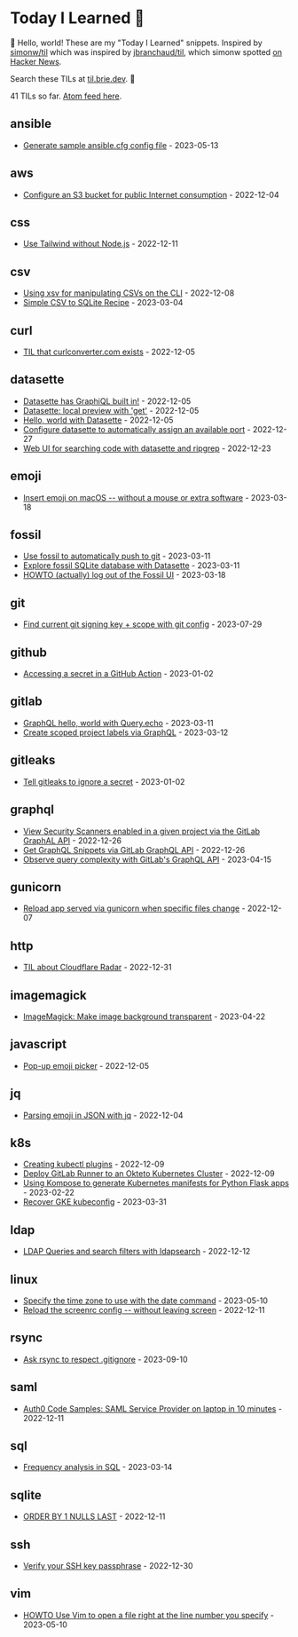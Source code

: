 # Today I Learned 🎒

👋 Hello, world! These are my "Today I Learned" snippets. Inspired by [simonw/til](https://github.com/simonw/til) which was inspired by [jbranchaud/til](https://github.com/jbranchaud/til), which simonw spotted [on Hacker News](https://news.ycombinator.com/item?id=22908044).

Search these TILs at [til.brie.dev](https://til.brie.dev). 🚀  

<!-- count starts -->41<!-- count ends --> TILs so far. <a href="https://til.simonwillison.net/til/feed.atom">Atom feed here</a>.

<!-- index starts -->
## ansible

* [Generate sample ansible.cfg config file](https://github.com/bbbbbrie/til/blob/main/ansible/generate-sample-ansible-cfg-file.md) - 2023-05-13

## aws

* [Configure an S3 bucket for public Internet consumption](https://github.com/bbbbbrie/til/blob/main/aws/configure-s3-web.md) - 2022-12-04

## css

* [Use Tailwind without  Node.js](https://github.com/bbbbbrie/til/blob/main/css/use-tailwind-without-node-js.md) - 2022-12-11

## csv

* [Using xsv for manipulating CSVs on the CLI](https://github.com/bbbbbrie/til/blob/main/csv/xsv-for-inspecting-csvs-on-the-cli.md) - 2022-12-08
* [Simple CSV to SQLite Recipe](https://github.com/bbbbbrie/til/blob/main/csv/csv-to-sqlite.md) - 2023-03-04

## curl

* [TIL that curlconverter.com exists](https://github.com/bbbbbrie/til/blob/main/curl/curlconverter.com.md) - 2022-12-05

## datasette

* [Datasette has GraphiQL built in!](https://github.com/bbbbbrie/til/blob/main/datasette/graphql-built-in.md) - 2022-12-05
* [Datasette: local preview with 'get'](https://github.com/bbbbbrie/til/blob/main/datasette/local-preview.md) - 2022-12-05
* [Hello, world with Datasette](https://github.com/bbbbbrie/til/blob/main/datasette/hello-world-datasette.md) - 2022-12-05
* [Configure datasette to automatically assign an available port](https://github.com/bbbbbrie/til/blob/main/datasette/datasette-automatically-assign-available-port.md) - 2022-12-27
* [Web UI for searching code with datasette and ripgrep](https://github.com/bbbbbrie/til/blob/main/datasette/webui-for-searching-code-with-datasette-and-ripgrep.md) - 2022-12-23

## emoji

* [Insert emoji on macOS -- without a mouse or extra software](https://github.com/bbbbbrie/til/blob/main/emoji/insert-emoji-macos-without-mouse.md) - 2023-03-18

## fossil

* [Use fossil to automatically push to git](https://github.com/bbbbbrie/til/blob/main/fossil/fossil-git-export.md) - 2023-03-11
* [Explore fossil SQLite database with Datasette](https://github.com/bbbbbrie/til/blob/main/fossil/explore-fossil-with-datasette.md) - 2023-03-11
* [HOWTO (actually) log out of the Fossil UI](https://github.com/bbbbbrie/til/blob/main/fossil/howto-actually-logout-fossil.md) - 2023-03-18

## git

* [Find current git signing key + scope with git config](https://github.com/bbbbbrie/til/blob/main/git/git-find-current-signingkey.md) - 2023-07-29

## github

* [Accessing a secret in a GitHub Action](https://github.com/bbbbbrie/til/blob/main/github/accessing-secrets-github-action.md) - 2023-01-02

## gitlab

* [GraphQL hello, world with Query.echo](https://github.com/bbbbbrie/til/blob/main/gitlab/query-echo.md) - 2023-03-11
* [Create scoped project labels via GraphQL](https://github.com/bbbbbrie/til/blob/main/gitlab/create-label-graphql.md) - 2023-03-12

## gitleaks

* [Tell gitleaks to ignore a secret](https://github.com/bbbbbrie/til/blob/main/gitleaks/ignoring-a-secret-in-gitleaks.md) - 2023-01-02

## graphql

* [View Security Scanners enabled in a given project via the GitLab GraphAL API](https://github.com/bbbbbrie/til/blob/main/graphql/view-security-scanners-project-gitlab-graphql-api.md) - 2022-12-26
* [Get GraphQL Snippets via GitLab GraphQL API](https://github.com/bbbbbrie/til/blob/main/graphql/get-snippets-via-graphql.md) - 2022-12-26
* [Observe query complexity with GitLab's GraphQL API](https://github.com/bbbbbrie/til/blob/main/graphql/query-complexity-gitlab-graphql-api.md) - 2023-04-15

## gunicorn

* [Reload app served via gunicorn when specific files change](https://github.com/bbbbbrie/til/blob/main/gunicorn/reload-when-file-changes.md) - 2022-12-07

## http

* [TIL about Cloudflare Radar](https://github.com/bbbbbrie/til/blob/main/http/cloudflare-radar.md) - 2022-12-31

## imagemagick

* [ImageMagick: Make image background transparent](https://github.com/bbbbbrie/til/blob/main/imagemagick/imagemagick-make-image-background-transparent.md) - 2023-04-22

## javascript

* [Pop-up emoji picker](https://github.com/bbbbbrie/til/blob/main/javascript/pop-up-emoji-picker.md) - 2022-12-05

## jq

* [Parsing emoji in JSON with jq](https://github.com/bbbbbrie/til/blob/main/jq/parsing-emoji.md) - 2022-12-04

## k8s

* [Creating kubectl plugins](https://github.com/bbbbbrie/til/blob/main/k8s/creating-kubectl-plugins.md) - 2022-12-09
* [Deploy GitLab Runner to an Okteto Kubernetes Cluster](https://github.com/bbbbbrie/til/blob/main/k8s/deploy-gitlab-runner-okteto.md) - 2022-12-09
* [Using Kompose to generate Kubernetes manifests for Python Flask apps](https://github.com/bbbbbrie/til/blob/main/k8s/kompose-generate-kubernetes-manifest-for-flask-app.md) - 2023-02-22
* [Recover GKE kubeconfig](https://github.com/bbbbbrie/til/blob/main/k8s/recover-gke-kubeconfig.md) - 2023-03-31

## ldap

* [LDAP Queries and search filters with ldapsearch](https://github.com/bbbbbrie/til/blob/main/ldap/ldapsearch-with-forumsys-test-server.md) - 2022-12-12

## linux

* [Specify the time zone to use with the date command](https://github.com/bbbbbrie/til/blob/main/linux/specify-time-zone-date-command.md) - 2023-05-10
* [Reload the screenrc config -- without leaving screen](https://github.com/bbbbbrie/til/blob/main/linux/reload-screenrc-in-same-session.md) - 2022-12-11

## rsync

* [Ask rsync to respect .gitignore](https://github.com/bbbbbrie/til/blob/main/rsync/ask-rsync-honor-gitignore.md) - 2023-09-10

## saml

* [Auth0 Code Samples: SAML Service Provider on laptop in 10 minutes](https://github.com/bbbbbrie/til/blob/main/saml/auth0-code-samples.md) - 2022-12-11

## sql

* [Frequency analysis in SQL](https://github.com/bbbbbrie/til/blob/main/sql/frequency-analysis-in-sql.md) - 2023-03-14

## sqlite

* [ORDER BY 1 NULLS LAST](https://github.com/bbbbbrie/til/blob/main/sqlite/order-by-1-nulls-last.md) - 2022-12-11

## ssh

* [Verify your SSH key passphrase](https://github.com/bbbbbrie/til/blob/main/ssh/validate-ssh-key-passphrase.md) - 2022-12-30

## vim

* [HOWTO Use Vim to open a file right at the line number you specify](https://github.com/bbbbbrie/til/blob/main/vim/open-file-directly-at-specified-line-number.md) - 2023-05-10
<!-- index ends -->
